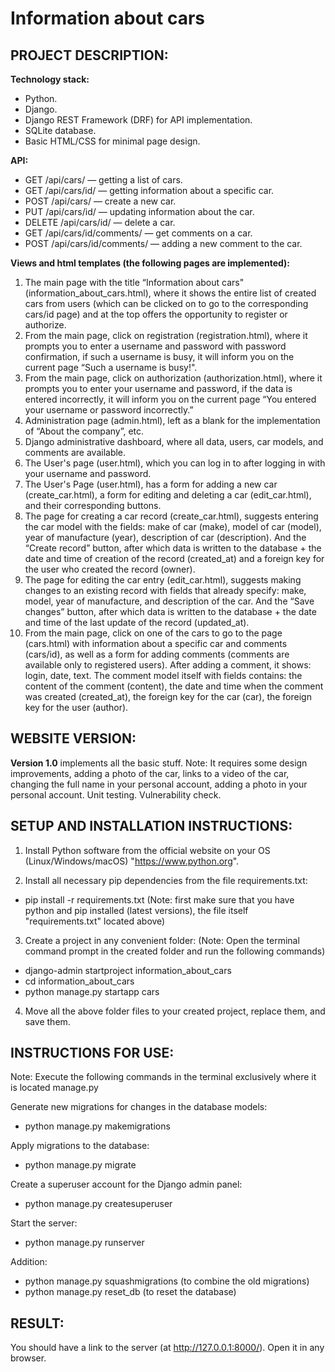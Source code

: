 # Information about cars
## PROJECT DESCRIPTION:
**Technology stack:**
- Python.
- Django.
- Django REST Framework (DRF) for API implementation.
- SQLite database.
- Basic HTML/CSS for minimal page design.

**API:**
- GET /api/cars/ — getting a list of cars.
- GET /api/cars/id/ — getting information about a specific car.
- POST /api/cars/ — create a new car.
- PUT /api/cars/id/ — updating information about the car.
- DELETE /api/cars/id/ — delete a car.
- GET /api/cars/id/comments/ — get comments on a car.
- POST /api/cars/id/comments/ — adding a new comment to the car.

**Views and html templates (the following pages are implemented):**
1. The main page with the title “Information about cars" (information_about_cars.html), where it shows the entire list of created cars from users (which can be clicked on to go to the corresponding cars/id page) and at the top offers the opportunity to register or authorize.
2. From the main page, click on registration (registration.html), where it prompts you to enter a username and password with password confirmation, if such a username is busy, it will inform you on the current page “Such a username is busy!".
3. From the main page, click on authorization (authorization.html), where it prompts you to enter your username and password, if the data is entered incorrectly, it will inform you on the current page “You entered your username or password incorrectly.”
4. Administration page (admin.html), left as a blank for the implementation of “About the company”, etc.
5. Django administrative dashboard, where all data, users, car models, and comments are available.
6. The User's page (user.html), which you can log in to after logging in with your username and password. 
7. The User's Page (user.html), has a form for adding a new car (create_car.html), a form for editing and deleting a car (edit_car.html), and their corresponding buttons.
8. The page for creating a car record (create_car.html), suggests entering the car model with the fields: make of car (make), model of car (model), year of manufacture (year), description of car (description). And the “Create record” button, after which data is written to the database + the date and time of creation of the record (created_at) and a foreign key for the user who created the record (owner).
9. The page for editing the car entry (edit_car.html), suggests making changes to an existing record with fields that already specify: make, model, year of manufacture, and description of the car. And the “Save changes” button, after which data is written to the database + the date and time of the last update of the record (updated_at).
10. From the main page, click on one of the cars to go to the page (cars.html) with information about a specific car and comments (cars/id), as well as a form for adding comments (comments are available only to registered users). After adding a comment, it shows: login, date, text. The comment model itself with fields contains: the content of the comment (content), the date and time when the comment was created (created_at), the foreign key for the car (car), the foreign key for the user (author).

## WEBSITE VERSION:
**Version 1.0** implements all the basic stuff. Note: It requires some design improvements, adding a photo of the car, links to a video of the car, changing the full name in your personal account, adding a photo in your personal account. Unit testing. Vulnerability check.

## SETUP AND INSTALLATION INSTRUCTIONS:
1. Install Python software from the official website on your OS (Linux/Windows/macOS) "https://www.python.org". 

2. Install all necessary pip dependencies from the file requirements.txt:
- pip install -r requirements.txt (Note: first make sure that you have python and pip installed (latest versions), the file itself "requirements.txt" located above)

3. Create a project in any convenient folder:
(Note: Open the terminal command prompt in the created folder and run the following commands)
- django-admin startproject information_about_cars
- cd information_about_cars
- python manage.py startapp cars

4. Move all the above folder files to your created project, replace them, and save them.

## INSTRUCTIONS FOR USE:
Note: Execute the following commands in the terminal exclusively where it is located manage.py

Generate new migrations for changes in the database models:
- python manage.py makemigrations

Apply migrations to the database:
- python manage.py migrate

Create a superuser account for the Django admin panel:
- python manage.py createsuperuser

Start the server:
- python manage.py runserver

Addition:
- python manage.py squashmigrations (to combine the old migrations)
- python manage.py reset_db (to reset the database)


## RESULT:
You should have a link to the server (at http://127.0.0.1:8000/). Open it in any browser.
